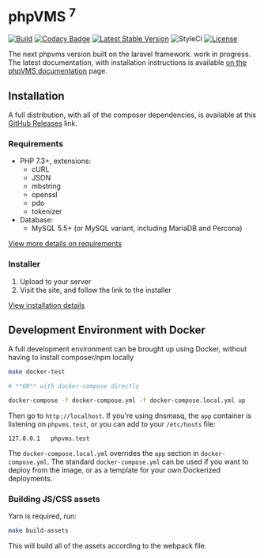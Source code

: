 # phpVMS <sup>7</sup>

[![Build](https://github.com/nabeelio/phpvms/workflows/Build/badge.svg?branch=dev)](https://github.com/nabeelio/phpvms/actions) [![Codacy Badge](https://api.codacy.com/project/badge/Grade/d668bebb0a3c46bda381af16ce3d9450)](https://www.codacy.com/app/nabeelio/phpvms?utm_source=github.com&amp;utm_medium=referral&amp;utm_content=nabeelio/phpvms&amp;utm_campaign=Badge_Grade) [![Latest Stable Version](https://poser.pugx.org/nabeel/phpvms/v/stable)](https://packagist.org/packages/nabeel/phpvms) ![StyleCI](https://github.styleci.io/repos/93688482/shield?branch=dev) [![License](https://poser.pugx.org/nabeel/phpvms/license)](https://packagist.org/packages/nabeel/phpvms)

The next phpvms version built on the laravel framework. work in progress. The latest documentation, with installation instructions is available [on the phpVMS documentation](https://docs.phpvms.net/) page.

## Installation

A full distribution, with all of the composer dependencies, is available at this 
[GitHub Releases](https://github.com/nabeelio/phpvms/releases) link. 

### Requirements

- PHP 7.3+, extensions:
  - cURL
  - JSON
  - mbstring
  - openssl
  - pdo
  - tokenizer
- Database:
  - MySQL 5.5+ (or MySQL variant, including MariaDB and Percona)

[View more details on requirements](https://docs.phpvms.net/requirements)

### Installer

1. Upload to your server
1. Visit the site, and follow the link to the installer

[View installation details](https://docs.phpvms.net/installation/installation)

## Development Environment with Docker

A full development environment can be brought up using Docker, without having to install composer/npm locally

```bash
make docker-test

# **OR** with docker-compose directly

docker-compose -f docker-compose.yml -f docker-compose.local.yml up
```

Then go to `http://localhost`. If you're using dnsmasq, the `app` container is listening on `phpvms.test`, or you can add to your `/etc/hosts` file:

```
127.0.0.1   phpvms.test
```

The `docker-compose.local.yml` overrides the `app` section in `docker-compose.yml`. The standard `docker-compose.yml` can be used if you want to deploy from the image, or as a template for your own Dockerized deployments.

### Building JS/CSS assets

Yarn is required, run:

```bash
make build-assets
```

This will build all of the assets according to the webpack file.

